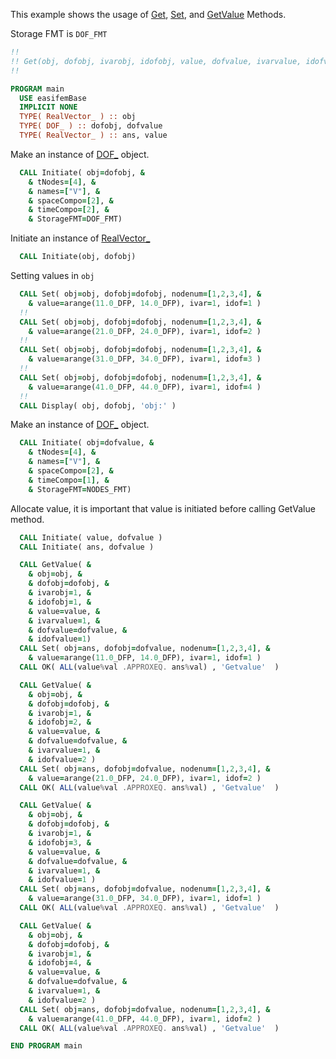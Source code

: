 This example shows the usage of [Get](Get.md), [Set](Set.md), and [GetValue](GetValue.md) Methods. 

Storage FMT is `DOF_FMT`

```fortran
!!
!! Get(obj, dofobj, ivarobj, idofobj, value, dofvalue, ivarvalue, idofvalue)
!!
```

```fortran
PROGRAM main
  USE easifemBase
  IMPLICIT NONE
  TYPE( RealVector_ ) :: obj
  TYPE( DOF_ ) :: dofobj, dofvalue
  TYPE( RealVector_ ) :: ans, value
```

Make an instance of [DOF_](../DOF/DOF_.md) object.

```fortran
  CALL Initiate( obj=dofobj, &
    & tNodes=[4], &
    & names=["V"], &
    & spaceCompo=[2], &
    & timeCompo=[2], &
    & StorageFMT=DOF_FMT)
```

Initiate an instance of [RealVector_](RealVector_.md)

```fortran
  CALL Initiate(obj, dofobj)
```


Setting values in `obj`

```fortran
  CALL Set( obj=obj, dofobj=dofobj, nodenum=[1,2,3,4], &
    & value=arange(11.0_DFP, 14.0_DFP), ivar=1, idof=1 )
  !!
  CALL Set( obj=obj, dofobj=dofobj, nodenum=[1,2,3,4], &
    & value=arange(21.0_DFP, 24.0_DFP), ivar=1, idof=2 )
  !!
  CALL Set( obj=obj, dofobj=dofobj, nodenum=[1,2,3,4], &
    & value=arange(31.0_DFP, 34.0_DFP), ivar=1, idof=3 )
  !!
  CALL Set( obj=obj, dofobj=dofobj, nodenum=[1,2,3,4], &
    & value=arange(41.0_DFP, 44.0_DFP), ivar=1, idof=4 )
  !!
  CALL Display( obj, dofobj, 'obj:' )
```

Make an instance of [DOF_](../DOF/DOF_.md) object.

```fortran
  CALL Initiate( obj=dofvalue, &
    & tNodes=[4], &
    & names=["V"], &
    & spaceCompo=[2], &
    & timeCompo=[1], &
    & StorageFMT=NODES_FMT)
```

Allocate value, it is important that value is initiated before calling GetValue method.

```fortran
  CALL Initiate( value, dofvalue )
  CALL Initiate( ans, dofvalue )
```

```fortran
  CALL GetValue( &
    & obj=obj, &
    & dofobj=dofobj, &
    & ivarobj=1, &
    & idofobj=1, &
    & value=value, &
    & ivarvalue=1, &
    & dofvalue=dofvalue, &
    & idofvalue=1)
  CALL Set( obj=ans, dofobj=dofvalue, nodenum=[1,2,3,4], &
    & value=arange(11.0_DFP, 14.0_DFP), ivar=1, idof=1 )
  CALL OK( ALL(value%val .APPROXEQ. ans%val) , 'Getvalue'  )
```

```fortran
  CALL GetValue( &
    & obj=obj, &
    & dofobj=dofobj, &
    & ivarobj=1, &
    & idofobj=2, &
    & value=value, &
    & dofvalue=dofvalue, &
    & ivarvalue=1, &
    & idofvalue=2 )
  CALL Set( obj=ans, dofobj=dofvalue, nodenum=[1,2,3,4], &
    & value=arange(21.0_DFP, 24.0_DFP), ivar=1, idof=2 )
  CALL OK( ALL(value%val .APPROXEQ. ans%val) , 'Getvalue'  )
```

```fortran
  CALL GetValue( &
    & obj=obj, &
    & dofobj=dofobj, &
    & ivarobj=1, &
    & idofobj=3, &
    & value=value, &
    & dofvalue=dofvalue, &
    & ivarvalue=1, &
    & idofvalue=1 )
  CALL Set( obj=ans, dofobj=dofvalue, nodenum=[1,2,3,4], &
    & value=arange(31.0_DFP, 34.0_DFP), ivar=1, idof=1 )
  CALL OK( ALL(value%val .APPROXEQ. ans%val) , 'Getvalue'  )
```

```fortran
  CALL GetValue( &
    & obj=obj, &
    & dofobj=dofobj, &
    & ivarobj=1, &
    & idofobj=4, &
    & value=value, &
    & dofvalue=dofvalue, &
    & ivarvalue=1, &
    & idofvalue=2 )
  CALL Set( obj=ans, dofobj=dofvalue, nodenum=[1,2,3,4], &
    & value=arange(41.0_DFP, 44.0_DFP), ivar=1, idof=2 )
  CALL OK( ALL(value%val .APPROXEQ. ans%val) , 'Getvalue'  )
```

```fortran
END PROGRAM main
```
